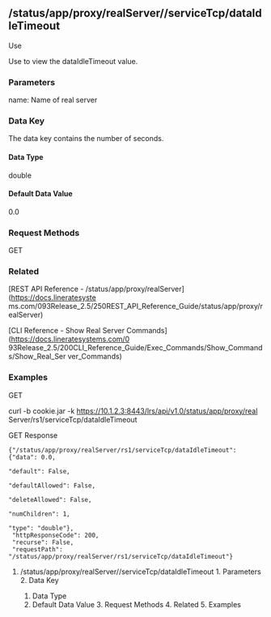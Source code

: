 ## /status/app/proxy/realServer/<name>/serviceTcp/dataIdleTimeout

Use

Use to view the dataIdleTimeout value.

### Parameters

name: Name of real server

### Data Key

The data key contains the number of seconds.

#### Data Type

double

#### Default Data Value

0.0

### Request Methods

GET

### Related

[REST API Reference - /status/app/proxy/realServer](https://docs.lineratesyste
ms.com/093Release_2.5/250REST_API_Reference_Guide/status/app/proxy/realServer)

[CLI Reference - Show Real Server Commands](https://docs.lineratesystems.com/0
93Release_2.5/200CLI_Reference_Guide/Exec_Commands/Show_Commands/Show_Real_Ser
ver_Commands)

### Examples

GET

curl -b cookie.jar -k https://10.1.2.3:8443/lrs/api/v1.0/status/app/proxy/real
Server/rs1/serviceTcp/dataIdleTimeout

GET Response

    
    {"/status/app/proxy/realServer/rs1/serviceTcp/dataIdleTimeout": {"data": 0.0,
                                                                    "default": False,
                                                                    "defaultAllowed": False,
                                                                    "deleteAllowed": False,
                                                                    "numChildren": 1,
                                                                    "type": "double"},
     "httpResponseCode": 200,
     "recurse": False,
     "requestPath": "/status/app/proxy/realServer/rs1/serviceTcp/dataIdleTimeout"}
    

  1. /status/app/proxy/realServer/<name>/serviceTcp/dataIdleTimeout
    1. Parameters
    2. Data Key
      1. Data Type
      2. Default Data Value
    3. Request Methods
    4. Related
    5. Examples

